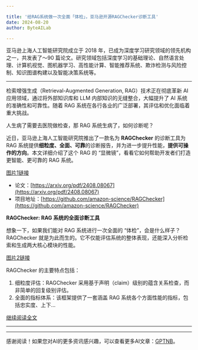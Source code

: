 ```yaml
---

title: '给RAG系统做一次全面「体检」，亚马逊开源RAGChecker诊断工具'
date: 2024-08-20
author: ByteAILab

---
```


亚马逊上海人工智能研究院成立于 2018 年，已成为深度学习研究领域的领先机构之一，共发表了～90 篇论文。研究领域包括深度学习的基础理论、自然语言处理、计算机视觉、图机器学习、高性能计算、智能推荐系统、欺诈检测与风险控制、知识图谱构建以及智能决策系统等。

---


检索增强生成（Retrieval-Augmented Generation, RAG）技术正在彻底革新 AI 应用领域，通过将外部知识库和 LLM 内部知识的无缝整合，大幅提升了 AI 系统的准确性和可靠性。随着 RAG 系统在各行各业的广泛部署，其评估和优化面临着重大挑战。

人生病了需要去医院做检查，那 RAG 系统生病了，如何诊断呢？

近日，亚马逊上海人工智能研究院推出了一款名为 **RAGChecker** 的诊断工具为 RAG 系统提供**细粒度、全面、可靠**的诊断报告，并为进一步提升性能，**提供可操作的方向**。本文详细介绍了这个 RAG 的 “显微镜”，看看它如何帮助开发者们打造更智能、更可靠的 RAG 系统。

[图片1链接](https://mmbiz.qpic.cn/sz_mmbiz_png/KmXPKA19gW9OnnzCX2HjxlUqj24Vnns9NNNzu0PPwaOst5iciaSdlMlBvia0nHGUtk9XQhXRqPP6P8KXz8wUyXicmg/640?wx_fmt=other&from=appmsg&wxfrom=5&wx_lazy=1&wx_co=1&tp=webp)

- 论文：[https://arxiv.org/pdf/2408.08067](https://arxiv.org/pdf/2408.08067)
- 项目地址：[https://github.com/amazon-science/RAGChecker](https://github.com/amazon-science/RAGChecker)

**RAGChecker: RAG 系统的全面诊断工具**

想象一下，如果我们能对 RAG 系统进行一次全面的 “体检”，会是什么样子？RAGChecker 就是为此而生的。它不仅能评估系统的整体表现，还能深入分析检索和生成两大核心模块的性能。

[图片2链接](https://mmbiz.qpic.cn/sz_mmbiz_png/KmXPKA19gWictw1MScfGDlygb9XlzBzDg6nmOxX8ibeC5XTdv0YN0NznicETN6Xia6tJY4pVhoA5fy3Ne7SHxSzQ3w/640?wx_fmt=png&from=app)

RAGChecker 的主要特点包括：

1. 细粒度评估：RAGChecker 采用基于声明（claim）级别的蕴含关系检查，而非简单的回复级别评估。
2. 全面的指标体系：该框架提供了一套涵盖 RAG 系统各个方面性能的指标，包括忠实度、上下...

[继续阅读全文](https://过去数年，机器之心...)

---
---
感谢阅读！如果您对AI的更多资讯感兴趣，可以查看更多AI文章：[GPTNB](https://gptnb.com)。